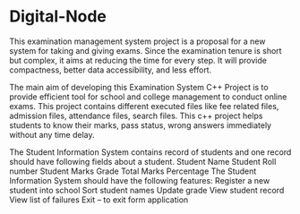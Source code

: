 # Digital-Node
This examination management system project is a proposal for a new system for taking and giving exams. 
Since the examination tenure is short but complex, it aims at reducing the time for every step. 
It will provide compactness, better data accessibility, and less effort.

The main aim of developing this Examination System C++
Project is to provide efficient tool for school and
college management to conduct online exams.
This project contains different executed files
like fee related files, admission files, attendance
files, search files. This c++ project helps
students to know their marks, pass status,
wrong answers immediately without any time
delay.

The Student Information System contains record of students and one record should have
following fields about a student.
Student Name
Student Roll number
Student Marks
Grade
Total Marks
Percentage
The Student Information System should have the following features:
Register a new student into school
Sort student names
Update grade
View student record
View list of failures
Exit – to exit form application

